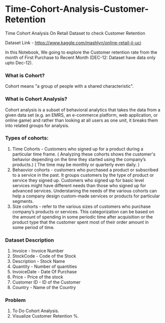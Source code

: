 # Time-Cohort-Analysis-Customer-Retention
Time Cohort Analysis On Retail Dataset to check Customer Retention 

Dataset Link - https://www.kaggle.com/mashlyn/online-retail-ii-uci

In this Notebook, We going to explore the Customer retention rate from the month of First Purchase to Recent Month (DEC-12: Dataset have data only upto Dec-12).
### What is Cohort?
Cohort means "a group of people with a shared characteristic".

### What is Cohort Analysis?
Cohort analysis is a subset of behavioral analytics that takes the data from a given data set (e.g. an EMRS, an e-commerce platform, web application, or online game) and rather than looking at all users as one unit, it breaks them into related groups for analysis.

### Types of cohorts:

1. Time Cohorts - Customers who signed up for a product during a particular time frame. 
( Analyzing these cohorts shows the customer's behavior depending on the time they started using the company’s products.) 
( The time may be monthly or quarterly even daily. )
2. Behaovior cohorts - customers who purchased a product or subscribed to a service in the past. It groups customers by the type of product or service they signed up. Customers who signed up for basic level services might have different needs than those who signed up for advanced services. Understaning the needs of the various cohorts can help a company design custom-made services or products for particular segments.
3. Size cohorts - refer to the various sizes of customers who purchase company’s products or services. This categorization can be based on the amount of spending in some periodic time after acquisition or the product type that the customer spent most of their order amount in some period of time.

### Dataset Description

1. Invoice - Invoice Number
2. StockCode - Code of the Stock
3. Description - Stock Name
4. Quantity - Number of quantities
5. InvoiceDate - Date Of Purchase
6. Price - Price of the stock
7. Customer ID - ID of the Customer
8. Country - Name of the Country

### Problem

1. To Do Cohort Analysis.
2. Visualize Customer Retention %. 
